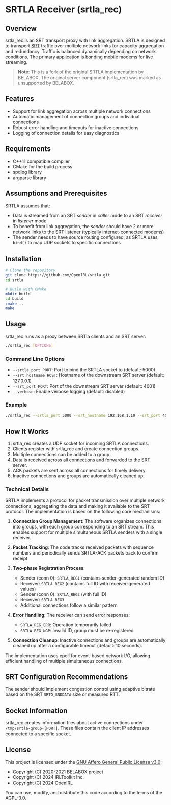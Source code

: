 # SRTLA Receiver (srtla_rec)

## Overview

srtla_rec is an SRT transport proxy with link aggregation. SRTLA is designed to transport [SRT](https://github.com/Haivision/srt/) traffic over multiple network links for capacity aggregation and redundancy. Traffic is balanced dynamically depending on network conditions. The primary application is bonding mobile modems for live streaming.

> **Note**: This is a fork of the original SRTLA implementation by BELABOX. The original server component (srtla_rec) was marked as unsupported by BELABOX.

## Features

- Support for link aggregation across multiple network connections
- Automatic management of connection groups and individual connections
- Robust error handling and timeouts for inactive connections
- Logging of connection details for easy diagnostics

## Requirements

- C++11 compatible compiler
- CMake for the build process
- spdlog library
- argparse library

## Assumptions and Prerequisites

SRTLA assumes that:
- Data is streamed from an SRT *sender* in *caller* mode to an SRT *receiver* in *listener* mode
- To benefit from link aggregation, the *sender* should have 2 or more network links to the SRT listener (typically internet-connected modems)
- The sender needs to have source routing configured, as SRTLA uses `bind()` to map UDP sockets to specific connections

## Installation

```bash
# Clone the repository
git clone https://github.com/OpenIRL/srtla.git
cd srtla

# Build with CMake
mkdir build
cd build
cmake ..
make
```

## Usage

srtla_rec runs as a proxy between SRTla clients and an SRT server:

```bash
./srtla_rec [OPTIONS]
```

### Command Line Options

- `--srtla_port PORT`: Port to bind the SRTLA socket to (default: 5000)
- `--srt_hostname HOST`: Hostname of the downstream SRT server (default: 127.0.0.1)
- `--srt_port PORT`: Port of the downstream SRT server (default: 4001)
- `--verbose`: Enable verbose logging (default: disabled)

### Example

```bash
./srtla_rec --srtla_port 5000 --srt_hostname 192.168.1.10 --srt_port 4001 --verbose
```

## How It Works

1. srtla_rec creates a UDP socket for incoming SRTLA connections.
2. Clients register with srtla_rec and create connection groups.
3. Multiple connections can be added to a group.
4. Data is received across all connections and forwarded to the SRT server.
5. ACK packets are sent across all connections for timely delivery.
6. Inactive connections and groups are automatically cleaned up.

### Technical Details

SRTLA implements a protocol for packet transmission over multiple network connections, aggregating the data and making it available to the SRT protocol. The implementation is based on the following core mechanisms:

1. **Connection Group Management**: The software organizes connections into groups, with each group corresponding to an SRT stream. This enables support for multiple simultaneous SRTLA senders with a single receiver.

2. **Packet Tracking**: The code tracks received packets with sequence numbers and periodically sends SRTLA-ACK packets back to confirm receipt.

3. **Two-phase Registration Process**:
   - Sender (conn 0): `SRTLA_REG1` (contains sender-generated random ID)
   - Receiver: `SRTLA_REG2` (contains full ID with receiver-generated values)
   - Sender (conn 0): `SRTLA_REG2` (with full ID)
   - Receiver: `SRTLA_REG3`
   - Additional connections follow a similar pattern

4. **Error Handling**: The receiver can send error responses:
   - `SRTLA_REG_ERR`: Operation temporarily failed
   - `SRTLA_REG_NGP`: Invalid ID, group must be re-registered

5. **Connection Cleanup**: Inactive connections and groups are automatically cleaned up after a configurable timeout (default: 10 seconds).

The implementation uses epoll for event-based network I/O, allowing efficient handling of multiple simultaneous connections.

## SRT Configuration Recommendations

The sender should implement congestion control using adaptive bitrate based on the SRT `SRTO_SNDDATA` size or measured RTT.

## Socket Information

srtla_rec creates information files about active connections under `/tmp/srtla-group-[PORT]`. These files contain the client IP addresses connected to a specific socket.

## License

This project is licensed under the [GNU Affero General Public License v3.0](LICENSE):

- Copyright (C) 2020-2021 BELABOX project
- Copyright (C) 2024 IRLToolkit Inc.
- Copyright (C) 2024 OpenIRL

You can use, modify, and distribute this code according to the terms of the AGPL-3.0.